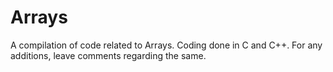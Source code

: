# Arrays
A compilation of code related to Arrays. Coding done in C and C++. For any additions, leave comments regarding the same.
